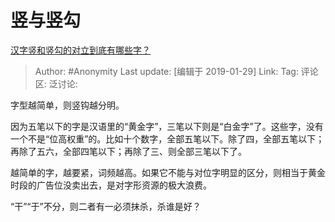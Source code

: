 # 竖与竖勾
[汉字竖和竖勾的对立到底有哪些字？](https://www.zhihu.com/question/310589629/answer/584481188)

> Author: #Anonymity
> Last update: [编辑于 2019-01-29]
> Link:
> Tag:
> 评论区:
> 泛讨论:

字型越简单，则竖钩越分明。

因为五笔以下的字是汉语里的“黄金字”，三笔以下则是“白金字”了。这些字，没有一个不是“位高权重”的。比如十个数字，全部五笔以下。除了四，全部五笔以下；再除了五六，全部四笔以下；再除了三、则全部三笔以下了。

越简单的字，越要紧，词频越高。如果它不能与对位字明显的区分，则相当于黄金时段的广告位没卖出去，是对字形资源的极大浪费。

“干”“于”不分，则二者有一必须抹杀，杀谁是好？
